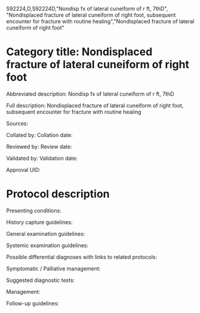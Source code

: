 S92224,D,S92224D,"Nondisp fx of lateral cuneiform of r ft, 7thD", "Nondisplaced fracture of lateral cuneiform of right foot, subsequent encounter for fracture with routine healing","Nondisplaced fracture of lateral cuneiform of right foot"
# Category title: Nondisplaced fracture of lateral cuneiform of right foot

Abbreviated description: Nondisp fx of lateral cuneiform of r ft, 7thD

Full description: Nondisplaced fracture of lateral cuneiform of right foot, subsequent encounter for fracture with routine healing

Sources:

Collated by:
Collation date:

Reviewed by:
Review date:

Validated by:
Validation date:

Approval UID:

# Protocol description

Presenting conditions:

History capture guidelines:

General examination guidelines:

Systemic examination guidelines:

Possible differential diagnoses with links to related protocols:

Symptomatic / Palliative management:

Suggested diagnostic tests:

Management:

Follow-up guidelines:
